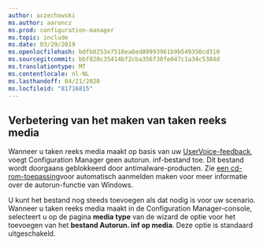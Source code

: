 ```yaml
---
author: aczechowski
ms.author: aaroncz
ms.prod: configuration-manager
ms.topic: include
ms.date: 03/29/2019
ms.openlocfilehash: bdfb0253e7518ea8ed80993961b9b549350cd310
ms.sourcegitcommit: bbf820c35414bf2cba356f30fe047c1a34c5384d
ms.translationtype: MT
ms.contentlocale: nl-NL
ms.lasthandoff: 04/21/2020
ms.locfileid: "81716815"
---
```

## <a name="improvement-to-task-sequence-media-creation"></a><a name="bkmk_tsmedia"></a>Verbetering van het maken van taken reeks media

<!-- 4090666 -->

Wanneer u taken reeks media maakt op basis van uw [UserVoice-feedback](https://configurationmanager.uservoice.com/forums/300492-ideas/suggestions/20306074-add-ability-to-not-include-autorun-inf-when-buildi), voegt Configuration Manager geen autorun. inf-bestand toe. Dit bestand wordt doorgaans geblokkeerd door antimalware-producten. Zie [een cd-rom-toepassing](https://docs.microsoft.com/windows/desktop/shell/autoplay)voor automatisch aanmelden maken voor meer informatie over de autorun-functie van Windows.

U kunt het bestand nog steeds toevoegen als dat nodig is voor uw scenario. Wanneer u taken reeks media maakt in de Configuration Manager-console, selecteert u op de pagina **media type** van de wizard de optie voor het toevoegen van het **bestand Autorun. inf op media**. Deze optie is standaard uitgeschakeld.
